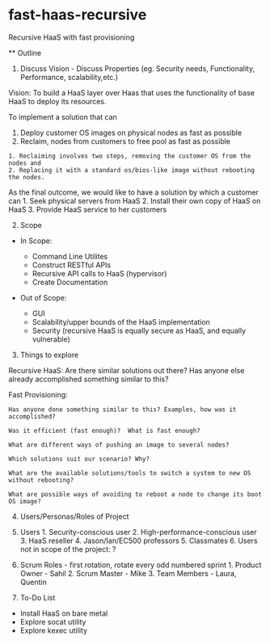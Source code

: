 # fast-haas-recursive
Recursive HaaS with fast provisioning

** Outline

1. Discuss Vision - Discuss Properties (eg. Security needs, Functionality, Performance, scalability,etc.)

  Vision:
  To build a HaaS layer over Haas that uses the functionality of base HaaS to deploy its resources.
  
  To implement a solution that can
  
  1. Deploy customer OS images on physical nodes as fast as possible
  2. Reclaim, nodes from customers to free pool as fast as possible
  
    1. Reclaiming involves two steps, removing the customer OS from the nodes and
    2. Replacing it with a standard os/bios-like image without rebooting the nodes.

  As the final outcome, we would like to have a solution by which a customer can
    1. Seek physical servers from HaaS
    2. Install their own copy of HaaS on HaaS
    3. Provide HaaS service to her customers
    
2. Scope

  - In Scope:
    * Command Line Utilites
    * Construct RESTful APIs
    * Recursive API calls to HaaS (hypervisor)
    * Create Documentation
	
  - Out of Scope:
    * GUI
    * Scalability/upper bounds of the HaaS implementation
    * Security (recursive HaaS is equally secure as HaaS, and equally vulnerable)
    
3. Things to explore

  Recursive HaaS:
    Are there similar solutions out there?
    Has anyone else already accomplished something similar to this?
  
  Fast Provisioning:
  
    Has anyone done something similar to this? Examples, how was it accomplished?
    
    Was it efficient (fast enough)?  What is fast enough?
    
    What are different ways of pushing an image to several nodes?
    
    Which solutions suit our scenario? Why?
    
    What are the available solutions/tools to switch a system to new OS without rebooting?
    
    What are possible ways of avoiding to reboot a node to change its boot OS image?
    
4. Users/Personas/Roles of Project

  1. Users
    1. Security-conscious user
    2. High-performance-conscious user
    3. HaaS reseller
    4. Jason/Ian/EC500 professors
    5. Classmates
    6. Users not in scope of the project: ?
  2. Scrum Roles - first rotation, rotate every odd numbered sprint
    1. Product Owner - Sahil
    2. Scrum Master - Mike
    3. Team Members - Laura, Quentin
5. To-Do List
  * Install HaaS on bare metal
  * Explore socat utility
  * Explore kexec utility 
